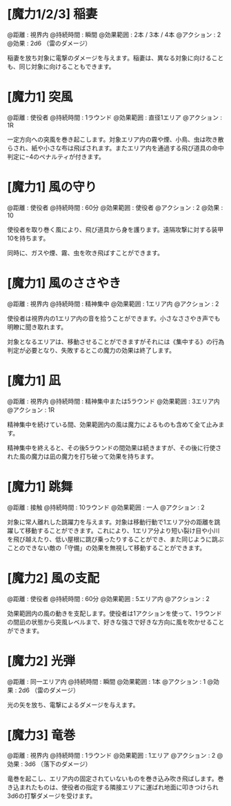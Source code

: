 # [魔力1/2/3] 稲妻

@距離 : 視界内	@持続時間 : 瞬間	@効果範囲 : 2本 / 3本 / 4本	@アクション : 2	@効果 : 2d6 （雷のダメージ）

稲妻を放ち対象に電撃のダメージを与えます。稲妻は、異なる対象に向けることも、同じ対象に向けることもできます。

# [魔力1] 突風

@距離 : 使役者	@持続時間 : 1ラウンド	@効果範囲 : 直径1エリア	@アクション : 1R

一定方向への突風を巻き起こします。対象エリア内の霧や煙、小鳥、虫は吹き散らされ、紙や小さな布は飛ばされます。またエリア内を通過する飛び道具の命中判定に−4のペナルティが付きます。

# [魔力1] 風の守り

@距離 : 使役者	@持続時間 : 60分	@効果範囲 : 使役者	@アクション : 2	@効果 : 10

使役者を取り巻く風により、飛び道具から身を護ります。遠隔攻撃に対する装甲10を持ちます。

同時に、ガスや煙、霧、虫を吹き飛ばすことができます。

# [魔力1] 風のささやき

@距離 : 視界内	@持続時間 : 精神集中	@効果範囲 : 1エリア内	@アクション : 2

使役者は視界内の1エリア内の音を拾うことができます。小さなささやき声でも明瞭に聞き取れます。

対象となるエリアは、移動させることができますがそれには《集中する》の行為判定が必要となり、失敗するとこの魔力の効果は終了します。

# [魔力1] 凪

@距離 : 視界内	@持続時間 : 精神集中または5ラウンド	@効果範囲 : 3エリア内	@アクション : 1R

精神集中を続けている間、効果範囲内の風は魔力によるものも含めて全て止みます。

精神集中を終えると、その後5ラウンドの間効果は続きますが、その後に行使された風の魔力は凪の魔力を打ち破って効果を持ちます。

# [魔力1] 跳舞

@距離 : 接触	@持続時間 : 10ラウンド	@効果範囲 : 一人	@アクション : 2

対象に常人離れした跳躍力を与えます。対象は移動行動で1エリア分の距離を跳躍して移動することができます。これにより、1エリア分より短い裂け目や小川を飛び越えたり、低い屋根に跳び乗ったりすることができ、また同じように跳ぶことのできない敵の「守備」の効果を無視して移動することができます。

# [魔力2] 風の支配

@距離 : 使役者	@持続時間 : 60分	@効果範囲 : 5エリア内	@アクション : 2

効果範囲内の風の動きを支配します。使役者は1アクションを使って、1ラウンドの間凪の状態から突風レベルまで、好きな強さで好きな方向に風を吹かせることができます。

# [魔力2] 光弾

@距離 : 同一エリア内	@持続時間 : 瞬間	@効果範囲 : 1本	@アクション : 1	@効果 : 2d6 （雷のダメージ）

光の矢を放ち、電撃によるダメージを与えます。

# [魔力3] 竜巻

@距離 : 視界内	@持続時間 : 1ラウンド	@効果範囲 : 1エリア	@アクション : 2	@効果 : 3d6 （落下のダメージ）

竜巻を起こし、エリア内の固定されていないものを巻き込み吹き飛ばします。巻き込まれたものは、使役者の指定する隣接エリアに運ばれ地面に叩きつけられ3d6の打撃ダメージを受けます。
